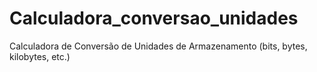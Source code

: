 # Calculadora_conversao_unidades
Calculadora de Conversão de Unidades de Armazenamento (bits, bytes, kilobytes, etc.)
